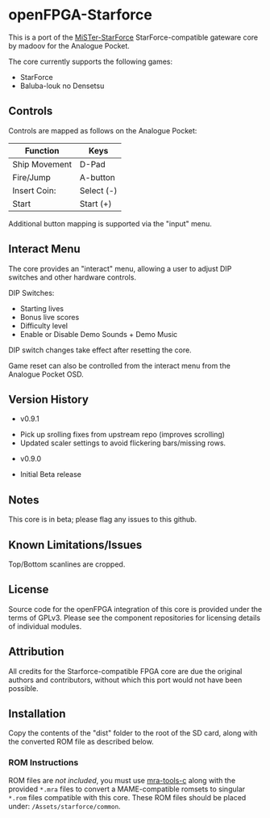 # openFPGA-Starforce

This is a port of the [MiSTer-StarForce](https://github.com/madoov/MiSTer-StarForce) StarForce-compatible gateware core by madoov for the Analogue Pocket.

The core currently supports the following games:
- StarForce
- Baluba-louk no Densetsu

## Controls

Controls are mapped as follows on the Analogue Pocket:

| Function | Keys |
|--|--|
| Ship Movement |  D-Pad |
| Fire/Jump | A-button |
| Insert Coin: | Select (-) |
| Start | Start (+) |

Additional button mapping is supported via the "input" menu.

## Interact Menu

The core provides an "interact" menu, allowing a user to adjust DIP switches and other
hardware controls.

DIP Switches:

- Starting lives
- Bonus live scores
- Difficulty level 
- Enable or Disable Demo Sounds + Demo Music

DIP switch changes take effect after resetting the core.

Game reset can also be controlled from the interact menu from the Analogue Pocket OSD.

## Version History

* v0.9.1
- Pick up srolling fixes from upstream repo (improves scrolling)
- Updated scaler settings to avoid flickering bars/missing rows.

* v0.9.0
- Initial Beta release

## Notes

This core is in beta; please flag any issues to this github.

## Known Limitations/Issues

Top/Bottom scanlines are cropped.

## License

Source code for the openFPGA integration of this core is provided under the
terms of GPLv3. Please see the component repositories for licensing details
of individual modules. 

## Attribution

All credits for the Starforce-compatible FPGA core are due the original authors
and contributors, without which this port would not have been possible.

## Installation

Copy the contents of the "dist" folder to the root of the SD card, along with the converted ROM file as described below.

### ROM Instructions

ROM files are *not included*, you must use [mra-tools-c](https://github.com/sebdel/mra-tools-c/)
along with the provided `*.mra` files to convert a MAME-compatible romsets to singular
`*.rom` files compatible with this core. These ROM files should be placed under:
`/Assets/starforce/common`.
